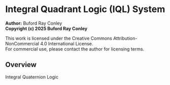 # Integral Quadrant Logic (IQL) System

**Author:** Buford Ray Conley  
**Copyright (c) 2025 Buford Ray Conley**

This work is licensed under the Creative Commons Attribution-NonCommercial 4.0 International License.  
For commercial use, please contact the author for licensing terms.

## Overview
Integral Quaternion Logic
